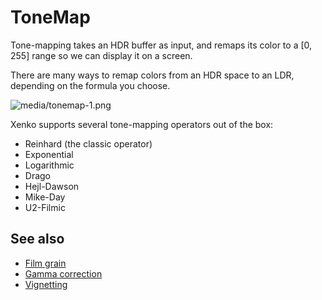 # ToneMap

Tone-mapping takes an HDR buffer as input, and remaps its color to a [0, 255] range so we can display it on a screen.

There are many ways to remap colors from an HDR space to an LDR, depending on the formula you choose.

![media/tonemap-1.png](media/tonemap-1.png) 

Xenko supports several tone-mapping operators out of the box:

- Reinhard (the classic operator)
- Exponential
- Logarithmic
- Drago
- Hejl-Dawson
- Mike-Day
- U2-Filmic

## See also

* [Film grain](film-grain.md)
* [Gamma correction](gamma-correction.md)
* [Vignetting](vignetting.md)